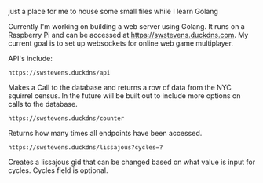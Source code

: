 just a place for me to house some small files while I learn Golang

Currently I'm working on building a web server using Golang. It runs on a Raspberry Pi and can be accessed at https://swstevens.duckdns.com. My current goal is to set up websockets for online web game multiplayer.

API's include:
```
https://swstevens.duckdns/api
```
Makes a Call to the database and returns a row of data from the NYC squirrel census. In the future will be built out to include more options on calls to the database.

```
https://swstevens.duckdns/counter
```
Returns how many times all endpoints have been accessed.
```
https://swstevens.duckdns/lissajous?cycles=?
```
Creates a lissajous gid that can be changed based on what value is input for cycles. Cycles field is optional.

